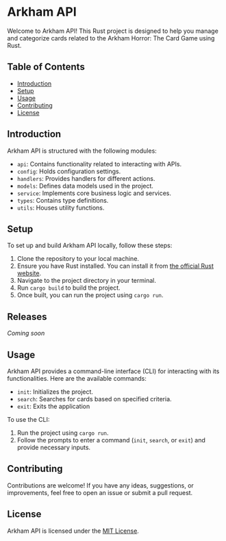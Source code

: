 # Arkham API

Welcome to Arkham API! This Rust project is designed to help you manage and categorize cards related to the Arkham Horror: The Card Game using Rust.

## Table of Contents

- [Introduction](#introduction)
- [Setup](#setup)
- [Usage](#usage)
- [Contributing](#contributing)
- [License](#license)

## Introduction

Arkham API is structured with the following modules:

- `api`: Contains functionality related to interacting with APIs.
- `config`: Holds configuration settings.
- `handlers`: Provides handlers for different actions.
- `models`: Defines data models used in the project.
- `service`: Implements core business logic and services.
- `types`: Contains type definitions.
- `utils`: Houses utility functions.

## Setup

To set up and build Arkham API locally, follow these steps:

1. Clone the repository to your local machine.
2. Ensure you have Rust installed. You can install it from [the official Rust website](https://www.rust-lang.org/tools/install).
3. Navigate to the project directory in your terminal.
4. Run `cargo build` to build the project.
5. Once built, you can run the project using `cargo run`.

## Releases
*Coming soon*

## Usage

Arkham API provides a command-line interface (CLI) for interacting with its functionalities. Here are the available commands:

- `init`: Initializes the project.
- `search`: Searches for cards based on specified criteria.
- `exit`: Exits the application

To use the CLI:

1. Run the project using `cargo run`.
2. Follow the prompts to enter a command (`init`, `search`, or `exit`) and provide necessary inputs.

## Contributing

Contributions are welcome! If you have any ideas, suggestions, or improvements, feel free to open an issue or submit a pull request.

## License

Arkham API is licensed under the [MIT License](LICENSE).
